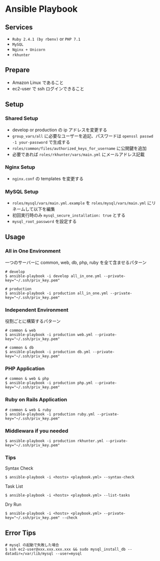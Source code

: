 # Ansible Playbook

## Services
- `Ruby 2.4.1 (by rbenv)` or `PHP 7.1`
- `MySQL`
- `Nginx + Unicorn`
- `rkhunter`

## Prepare
- Amazon Linux であること
- ec2-user で ssh ログインできること

## Setup

### Shared Setup
- develop or production の ip アドレスを変更する
- `group_vars/all` に必要なユーザーを追記、パスワードは `openssl passwd -1 your-password` で生成する
- `roles/common/files/authorized_keys_for_username` に公開鍵を追加
- 必要であれば `roles/rkhunter/vars/main.yml` にメールアドレス記載

### Nginx Setup
- `nginx.conf` の templates を変更する

### MySQL Setup
- `roles/mysql/vars/main.yml.example` を `roles/mysql/vars/main.yml` にリネームして以下を編集
- 初回実行時のみ `mysql_secure_installation: true` とする
- `mysql_root_password` を設定する

## Usage

### All in One Environment

一つのサーバーに common, web, db, php, ruby を全て含ませるパターン

    # develop
    $ ansible-playbook -i develop all_in_one.yml --private-key="~/.ssh/priv_key.pem"

    # production
    $ ansible-playbook -i production all_in_one.yml --private-key="~/.ssh/priv_key.pem"

### Independent Environment

役割ごとに構築するパターン

    # common & web
    $ ansible-playbook -i production web.yml --private-key="~/.ssh/priv_key.pem"

    # common & db
    $ ansible-playbook -i production db.yml --private-key="~/.ssh/priv_key.pem"

### PHP Application

    # common & web & php
    $ ansible-playbook -i production php.yml --private-key="~/.ssh/priv_key.pem"

### Ruby on Rails Application

    # common & web & ruby
    $ ansible-playbook -i production ruby.yml --private-key="~/.ssh/priv_key.pem"

### Middlewara if you needed

    $ ansible-playbook -i production rkhunter.yml --private-key="~/.ssh/priv_key.pem"

### Tips

Syntax Check

    $ ansible-playbook -i <hosts> <playbook.yml> --syntax-check

Task List

    $ ansible-playbook -i <hosts> <playbook.yml> --list-tasks

Dry Run

    $ ansible-playbook -i <hosts> <playbook.yml> --private-key="~/.ssh/priv_key.pem" --check

## Error Tips

    # mysql の起動で失敗した場合
    $ ssh ec2-user@xxx.xxx.xxx.xxx && sudo mysql_install_db --datadir=/var/lib/mysql --user=mysql
